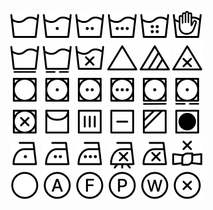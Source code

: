 <p align="center">
<img src="icons/machine-wash.svg" />
<img src="icons/machine-wash-on-cold.svg" />
<img src="icons/machine-wash-on-warm.svg" />
<img src="icons/machine-wash-on-hot.svg" />
<img src="icons/machine-wash-on-very-hot.svg" />
<img src="icons/hand-wash.svg" />
<br />
<img src="icons/machine-wash-on-permanent-press.svg" />
<img src="icons/machine-wash-on-delicate.svg" />
<img src="icons/do-not-machine-wash.svg" />
<img src="icons/bleach.svg" />
<img src="icons/bleach-non-chlorine.svg" />
<img src="icons/do-not-bleach.svg" />
<br />
<img src="icons/tumble-dry.svg" />
<img src="icons/tumble-dry-on-low.svg" />
<img src="icons/tumble-dry-on-medium.svg" />
<img src="icons/tumble-dry-on-high.svg" />
<img src="icons/tumble-dry-on-permanent-press.svg" />
<img src="icons/tumble-dry-on-delicate.svg" />
<br />
<img src="icons/do-not-tumble-dry.svg" />
<img src="icons/hang-dry.svg" />
<img src="icons/drip-dry.svg" />
<img src="icons/dry-flat.svg" />
<img src="icons/dry-in-shade.svg" />
<img src="icons/tumble-dry-no-heat.svg" />
<br />
<img src="icons/iron-on-low.svg" />
<img src="icons/iron-on-medium.svg" />
<img src="icons/iron-on-high.svg" />
<img src="icons/iron-no-steam.svg" />
<img src="icons/do-not-iron.svg" />
<img src="icons/do-not-wring.svg" />
<br />
<img src="icons/dry-clean.svg" />
<img src="icons/dry-clean-any-solvent.svg" />
<img src="icons/dry-clean-hydrocarbon-solvent-only.svg" />
<img src="icons/dry-clean-tetrachloroethylene-solvent-only.svg" />
<img src="icons/professional-wet-cleaning-only.svg" />
<img src="icons/do-not-dry-clean.svg" />
</p>
